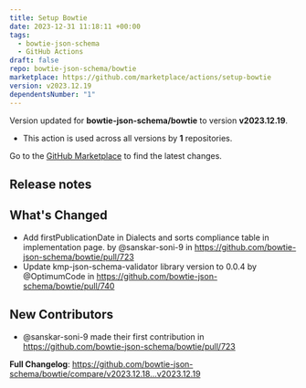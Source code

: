 ```yaml
---
title: Setup Bowtie
date: 2023-12-31 11:18:11 +00:00
tags:
  - bowtie-json-schema
  - GitHub Actions
draft: false
repo: bowtie-json-schema/bowtie
marketplace: https://github.com/marketplace/actions/setup-bowtie
version: v2023.12.19
dependentsNumber: "1"
---
```



Version updated for **bowtie-json-schema/bowtie** to version **v2023.12.19**.
- This action is used across all versions by **1** repositories.

Go to the [GitHub Marketplace](https://github.com/marketplace/actions/setup-bowtie) to find the latest changes.

## Release notes

<!-- Release notes generated using configuration in .github/release.yml at v2023.12.19 -->

## What's Changed
* Add firstPublicationDate in Dialects and sorts compliance table in implementation page. by @sanskar-soni-9 in https://github.com/bowtie-json-schema/bowtie/pull/723
* Update kmp-json-schema-validator library version to 0.0.4 by @OptimumCode in https://github.com/bowtie-json-schema/bowtie/pull/740

## New Contributors
* @sanskar-soni-9 made their first contribution in https://github.com/bowtie-json-schema/bowtie/pull/723

**Full Changelog**: https://github.com/bowtie-json-schema/bowtie/compare/v2023.12.18...v2023.12.19

